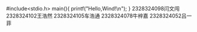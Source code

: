 #include<stdio.h>
main(){
  printf("Hello,Wind!\n");
  }
  2328324098闫文闯
  2328324102王浩然
  2328324105车浩通
  2328324078牛梓嘉
  2328324052吕一菲
